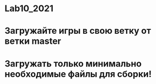 # Lab10_2021

# Загружайте игры в свою ветку от ветки master
# Загружать только минимально необходимые файлы для сборки!
